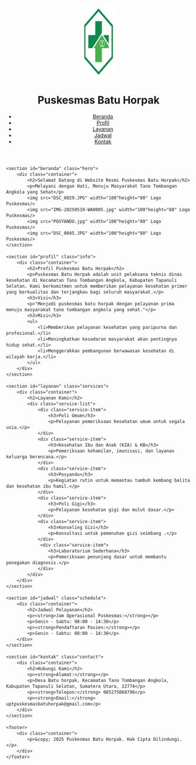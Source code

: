<!DOCTYPE html>
<html lang="id">
<head>
    <meta charset="UTF-8">
    <meta name="viewport" content="width=device-width, initial-scale=1.0">
    <title>Puskesmas Batu Horpak</title>
    <link rel="stylesheet" href="style.css">
</head>
<body>
    <header>
        <div class="container">
            <div class="logo">
                <img src="puskesmas-logo-png_seeklogo-394834.png" width="100"height="200" Logo Puskesmas/>
                <h1>Puskesmas Batu Horpak</h1>
            </div>
            <nav>
                <ul>
                    <li><a href="#beranda">Beranda</a></li>
                    <li><a href="#profil">Profil</a></li>
                    <li><a href="#layanan">Layanan</a></li>
                    <li><a href="#jadwal">Jadwal</a></li>
                    <li><a href="#kontak">Kontak</a></li>
                </ul>
            </nav>
        </div>
    </header>

    <section id="beranda" class="hero">
        <div class="container">
            <h2>Selamat Datang di Website Resmi Puskesmas Batu Horpak</h2>
            <p>Melayani dengan Hati, Menuju Masyarakat Tano Tombangan Angkola yang Sehat</p>
            <img src="DSC_0029.JPG" width="100"height="80" Logo Puskesmas/>
            <img src="IMG-20250519-WA0005.jpg" width="100"height="80" Logo Puskesmas/>
            <img src="POSYANDU.jpg" width="100"height="80" Logo Puskesmas/>
            <img src="DSC_0045.JPG" width="100"height="80" Logo Puskesmas/>
    </section>

    <section id="profil" class="info">
        <div class="container">
            <h2>Profil Puskesmas Batu Horpak</h2>
            <p>Puskesmas Batu Horpak adalah unit pelaksana teknis dinas kesehatan di Kecamatan Tano Tombangan Angkola, Kabupaten Tapanuli Selatan. Kami berkomitmen untuk memberikan pelayanan kesehatan primer yang berkualitas dan terjangkau bagi seluruh masyarakat.</p>
            <h3>Visi</h3>
            <p>"Menjadi puskesmas batu horpak dengan pelayanan prima menuju masyarakat tano tombangan angkola yang sehat."</p>
            <h3>Misi</h3>
            <ul>
                <li>Memberikan pelayanan kesehatan yang paripurna dan profesional.</li>
                <li>Meningkatkan kesadaran masyarakat akan pentingnya hidup sehat.</li>
                <li>Menggerakkan pembangunan berwawasan kesehatan di wilayah kerja.</li>
            </ul>
        </div>
    </section>

    <section id="layanan" class="services">
        <div class="container">
            <h2>Layanan Kami</h2>
            <div class="service-list">
                <div class="service-item">
                    <h3>Poli Umum</h3>
                    <p>Pelayanan pemeriksaan kesehatan umum untuk segala usia.</p>
                </div>
                <div class="service-item">
                    <h3>Kesehatan Ibu dan Anak (KIA) & KB</h3>
                    <p>Pemeriksaan kehamilan, imunisasi, dan layanan keluarga berencana.</p>
                </div>
                <div class="service-item">
                    <h3>Posyandu</h3>
                    <p>Kegiatan rutin untuk memantau tumbuh kembang balita dan kesehatan ibu hamil.</p>
                </div>
                <div class="service-item">
                    <h3>Poli Gigi</h3>
                    <p>Pelayanan kesehatan gigi dan mulut dasar.</p>
                </div>
                <div class="service-item">
                    <h3>Konseling Gizi</h3>
                    <p>Konsultasi untuk pemenuhan gizi seimbang .</p>
                </div>
                 <div class="service-item">
                    <h3>Laboratorium Sederhana</h3>
                    <p>Pemeriksaan penunjang dasar untuk membantu penegakan diagnosis.</p>
                </div>
            </div>
        </div>
    </section>

    <section id="jadwal" class="schedule">
        <div class="container">
            <h2>Jadwal Pelayanan</h2>
            <p><strong>Jam Operasional Puskesmas:</strong></p>
            <p>Senin - Sabtu: 08:00 - 14:30</p>
            <p><strong>Pendaftaran Pasien:</strong></p>
            <p>Senin - Sabtu: 08:00 - 14:30</p>
        </div>
    </section>

    <section id="kontak" class="contact">
        <div class="container">
            <h2>Hubungi Kami</h2>
            <p><strong>Alamat:</strong></p>
            <p>Desa Batu horpak, Kecamatan Tano Tombangan Angkola, Kabupaten Tapanuli Selatan, Sumatera Utara, 22774</p>
            <p><strong>Telepon:</strong> 085275068796</p>
            <p><strong>Email:</strong> uptpuskesmasbatuhorpak@gmail.com</p>
        </div>
    </section>

    <footer>
        <div class="container">
            <p>&copy; 2025 Puskesmas Batu Horpak. Hak Cipta Dilindungi.</p>
        </div>
    </footer>
</body>
</html>
